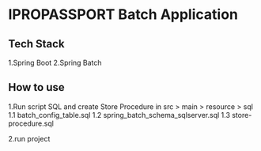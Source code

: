 # IPROPASSPORT Batch Application

## Tech Stack
1.Spring Boot 
2.Spring Batch

## How to use 
1.Run script SQL and create Store Procedure in src > main > resource > sql
  1.1 batch_config_table.sql
  1.2 spring_batch_schema_sqlserver.sql
  1.3 store-procedure.sql

2.run project
